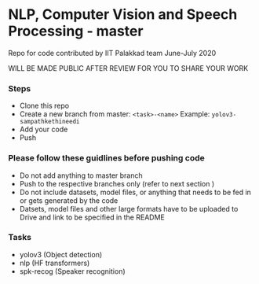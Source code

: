 # NLP, Computer Vision and Speech Processing - master
Repo for code contributed by IIT Palakkad team June-July 2020

WILL BE MADE PUBLIC AFTER REVIEW FOR YOU TO SHARE YOUR WORK

### Steps
- Clone this repo
- Create a new branch from master: `<task>-<name>` Example: `yolov3-sampathkethineedi`
- Add your code
- Push

### Please follow these guidlines before pushing code
- Do not add anything to master branch
- Push to the respective branches only (refer to next section )
- Do not include datasets, model files, or anything that needs to be fed in or gets generated by the code
- Datsets, model files and other large formats have to be uploaded to Drive and link to be specified in the README

### Tasks
- yolov3 (Object detection)
- nlp (HF transformers)
- spk-recog (Speaker recognition)
